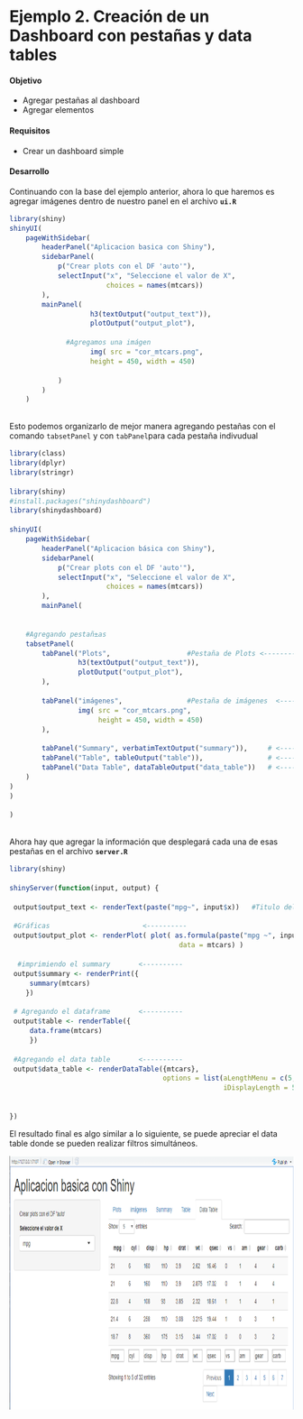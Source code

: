 # Ejemplo 2. Creación de un Dashboard con pestañas y data tables

#### Objetivo
- Agregar pestañas al dashboard
- Agregar elementos

#### Requisitos
- Crear un dashboard simple

#### Desarrollo


Continuando con la base del ejemplo anterior, ahora lo que haremos es agregar imágenes dentro de nuestro panel en el archivo **`ui.R`**

```R
library(shiny)
shinyUI(
    pageWithSidebar(
        headerPanel("Aplicacion basica con Shiny"),
        sidebarPanel(
            p("Crear plots con el DF 'auto'"), 
            selectInput("x", "Seleccione el valor de X",
                        choices = names(mtcars))
        ),
        mainPanel(
                    h3(textOutput("output_text")), 
                    plotOutput("output_plot"), 
              
              #Agregamos una imágen
                    img( src = "cor_mtcars.png", 
                    height = 450, width = 450)
              
            )
        )
    )
    

```

Esto podemos organizarlo de mejor manera agregando pestañas con el comando `tabsetPanel` y con `tabPanel`para cada pestaña indivudual

```R
library(class)
library(dplyr)
library(stringr)

library(shiny)
#install.packages("shinydashboard")
library(shinydashboard)

shinyUI(
    pageWithSidebar(
        headerPanel("Aplicacion básica con Shiny"),
        sidebarPanel(
            p("Crear plots con el DF 'auto'"), 
            selectInput("x", "Seleccione el valor de X",
                        choices = names(mtcars))
        ),
        mainPanel(
            
          
    #Agregando pestañ±as
    tabsetPanel(
        tabPanel("Plots",                   #Pestaña de Plots <---------
                 h3(textOutput("output_text")), 
                 plotOutput("output_plot"), 
        ),
        
        tabPanel("imágenes",                #Pestaña de imágenes  <---------
                 img( src = "cor_mtcars.png", 
                      height = 450, width = 450)
        ), 
        
        tabPanel("Summary", verbatimTextOutput("summary")),     # <--------- Summary
        tabPanel("Table", tableOutput("table")),                # <--------- Table
        tabPanel("Data Table", dataTableOutput("data_table"))   # <--------- Data table
    )
)
)

)



```

Ahora hay que agregar la información que desplegará cada una de esas pestañas en el archivo **`server.R`**

```R
library(shiny)

shinyServer(function(input, output) {

 output$output_text <- renderText(paste("mpg~", input$x))   #Titulo del main Panel
 
 #Gráficas                       <----------
 output$output_plot <- renderPlot( plot( as.formula(paste("mpg ~", input$x)),
                                          data = mtcars) )
 
  #imprimiendo el summary       <----------                                  
 output$summary <- renderPrint({
     summary(mtcars)
    })
     
 # Agregando el dataframe       <----------
 output$table <- renderTable({ 
     data.frame(mtcars)
     })
 
 #Agregando el data table       <----------
 output$data_table <- renderDataTable({mtcars}, 
                                      options = list(aLengthMenu = c(5,25,50),
                                                     iDisplayLength = 5))
                                    
       
})
```


El resultado final es algo similar a lo siguiente, se puede apreciar el data table donde se pueden realizar filtros simultáneos. 

<img src="imagenes/2.1.png" width="790" height="450">
